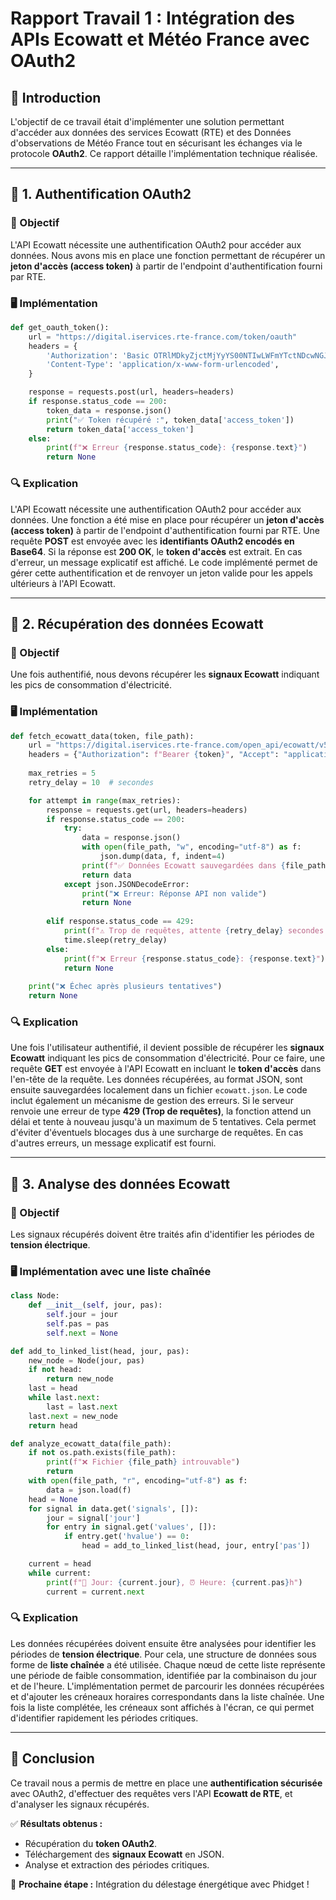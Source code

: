 # Rapport Travail 1 : Intégration des APIs Ecowatt et Météo France avec OAuth2

## 🔹 Introduction

L'objectif de ce travail était d'implémenter une solution permettant d'accéder aux données des services Ecowatt (RTE) et des Données d'observations de Météo France tout en sécurisant les échanges via le protocole **OAuth2**. Ce rapport détaille l'implémentation technique réalisée.

---

## 🔹 1. Authentification OAuth2

### 📌 Objectif

L'API Ecowatt nécessite une authentification OAuth2 pour accéder aux données. Nous avons mis en place une fonction permettant de récupérer un **jeton d'accès (access token)** à partir de l'endpoint d'authentification fourni par RTE.

### 🖥️ Implémentation

```python 
def get_oauth_token():
	url = "https://digital.iservices.rte-france.com/token/oauth"
	headers = {
		'Authorization': 'Basic OTRlMDkyZjctMjYyYS00NTIwLWFmYTctNDcwNGJlYjAwNjEyOjVmNjYyMTY1LWQ2MDctNGI3Ny1hNjYzLTc0Y2U0NzRlMDc1ZA==',
		'Content-Type': 'application/x-www-form-urlencoded',
	}

	response = requests.post(url, headers=headers)
	if response.status_code == 200:
		token_data = response.json()
		print("✅ Token récupéré :", token_data['access_token'])
		return token_data['access_token']
	else:
		print(f"❌ Erreur {response.status_code}: {response.text}")
		return None
```

### 🔍 Explication

L'API Ecowatt nécessite une authentification OAuth2 pour accéder aux données. Une fonction a été mise en place pour récupérer un **jeton d'accès (access token)** à partir de l'endpoint d'authentification fourni par RTE. Une requête **POST** est envoyée avec les **identifiants OAuth2 encodés en Base64**. Si la réponse est **200 OK**, le **token d'accès** est extrait. En cas d'erreur, un message explicatif est affiché. Le code implémenté permet de gérer cette authentification et de renvoyer un jeton valide pour les appels ultérieurs à l'API Ecowatt.

---

## 🔹 2. Récupération des données Ecowatt

### 📌 Objectif

Une fois authentifié, nous devons récupérer les **signaux Ecowatt** indiquant les pics de consommation d'électricité.

### 🖥️ Implémentation

```python 
def fetch_ecowatt_data(token, file_path):
	url = "https://digital.iservices.rte-france.com/open_api/ecowatt/v5/signals"
	headers = {"Authorization": f"Bearer {token}", "Accept": "application/json"}
	
	max_retries = 5
	retry_delay = 10  # secondes

	for attempt in range(max_retries):
		response = requests.get(url, headers=headers)
		if response.status_code == 200:
			try:
				data = response.json()
				with open(file_path, "w", encoding="utf-8") as f:
					json.dump(data, f, indent=4)
				print(f"✅ Données Ecowatt sauvegardées dans {file_path}")
				return data
			except json.JSONDecodeError:
				print("❌ Erreur: Réponse API non valide")
				return None
				
		elif response.status_code == 429:
			print(f"⚠️ Trop de requêtes, attente {retry_delay} secondes...")
			time.sleep(retry_delay)
		else:
			print(f"❌ Erreur {response.status_code}: {response.text}")
			return None
  
	print("❌ Échec après plusieurs tentatives")
	return None
```

### 🔍 Explication

Une fois l'utilisateur authentifié, il devient possible de récupérer les **signaux Ecowatt** indiquant les pics de consommation d'électricité. Pour ce faire, une requête **GET** est envoyée à l'API Ecowatt en incluant le **token d'accès** dans l'en-tête de la requête. Les données récupérées, au format JSON, sont ensuite sauvegardées localement dans un fichier `ecowatt.json`. Le code inclut également un mécanisme de gestion des erreurs. Si le serveur renvoie une erreur de type **429 (Trop de requêtes)**, la fonction attend un délai et tente à nouveau jusqu'à un maximum de 5 tentatives. Cela permet d'éviter d'éventuels blocages dus à une surcharge de requêtes. En cas d'autres erreurs, un message explicatif est fourni.

---

## 🔹 3. Analyse des données Ecowatt

### 📌 Objectif

Les signaux récupérés doivent être traités afin d'identifier les périodes de **tension électrique**.

### 🖥️ Implémentation avec une liste chaînée

```python 
class Node:
	def __init__(self, jour, pas):
		self.jour = jour
		self.pas = pas
		self.next = None

def add_to_linked_list(head, jour, pas):
	new_node = Node(jour, pas)
	if not head:
		return new_node
	last = head
	while last.next:
		last = last.next
	last.next = new_node
	return head

def analyze_ecowatt_data(file_path):
	if not os.path.exists(file_path):
		print(f"❌ Fichier {file_path} introuvable")
		return
	with open(file_path, "r", encoding="utf-8") as f:
		data = json.load(f)
	head = None
	for signal in data.get('signals', []):
		jour = signal['jour']
		for entry in signal.get('values', []):
			if entry.get('hvalue') == 0:
				head = add_to_linked_list(head, jour, entry['pas'])

	current = head
	while current:
		print(f"📅 Jour: {current.jour}, ⏰ Heure: {current.pas}h")
		current = current.next
```

### 🔍 Explication

Les données récupérées doivent ensuite être analysées pour identifier les périodes de **tension électrique**. Pour cela, une structure de données sous forme de **liste chaînée** a été utilisée. Chaque nœud de cette liste représente une période de faible consommation, identifiée par la combinaison du jour et de l'heure. L'implémentation permet de parcourir les données récupérées et d'ajouter les créneaux horaires correspondants dans la liste chaînée. Une fois la liste complétée, les créneaux sont affichés à l'écran, ce qui permet d'identifier rapidement les périodes critiques.

***
## 🔹 Conclusion

Ce travail nous a permis de mettre en place une **authentification sécurisée** avec OAuth2, d'effectuer des requêtes vers l'API **Ecowatt de RTE**, et d'analyser les signaux récupérés.

✅ **Résultats obtenus :**

- Récupération du **token OAuth2**.
- Téléchargement des **signaux Ecowatt** en JSON.
- Analyse et extraction des périodes critiques.

🚀 **Prochaine étape :** Intégration du délestage énergétique avec Phidget !
